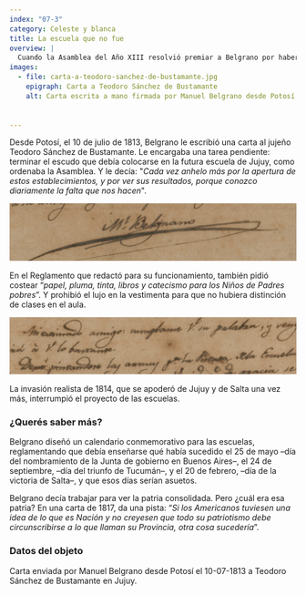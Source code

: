 ```yaml
---
index: "07-3"
category: Celeste y blanca
title: La escuela que no fue
overview: |
  Cuando la Asamblea del Año XIII resolvió premiar a Belgrano por haber comandado las victorias de Tucumán y Salta con cuarenta mil pesos en fincas del Estado, él pidió que se destinara esa suma a la creación de cuatro escuelas de primeras letras en las ciudades de Jujuy, Santiago del Estero, Tarija y Tucumán.
images:
  - file: carta-a-teodoro-sanchez-de-bustamante.jpg
    epigraph: Carta a Teodoro Sánchez de Bustamante
    alt: Carta escrita a mano firmada por Manuel Belgrano desde Potosí, el 10 de julio de 1813. En la base del papel se lee el destinatario, Teodoro Sánchez de Bustamante.


---
```



Desde Potosí, el 10 de julio de 1813, Belgrano le escribió una carta al jujeño Teodoro Sánchez de Bustamante. Le encargaba una tarea pendiente: terminar el escudo que debía colocarse en la futura escuela de Jujuy, como ordenaba la Asamblea. Y le decía:
"*Cada vez anhelo más por la apertura de estos establecimientos, y por ver sus resultados, porque conozco diariamente la falta que nos hacen*".

![](./eje07-3-a.jpg)

En el Reglamento que redactó para su funcionamiento, también pidió costear “*papel, pluma, tin­ta, libros y catecismo para los Niños de Padres pobres*”. Y prohibió el lujo en la vestimenta para que no hubiera distinción de clases en el aula.

![](./eje07-3-b.jpg)

La invasión realista de 1814, que se apoderó de Jujuy y de Salta una vez más, interrumpió el proyecto de las escuelas.

### ¿Querés saber más?

Belgrano diseñó un calendario conmemorativo para las escuelas, reglamentando que debía enseñarse qué había sucedido el 25 de mayo –día del nombramiento de la Junta de gobierno en Buenos Aires–, el 24 de septiembre, –día del triunfo de Tucumán–, y el 20 de febrero, –día de la victoria de Salta–, y que esos días serían asuetos.

Belgrano decía trabajar para ver la patria consolidada. Pero ¿cuál era esa patria? En una carta de 1817, da una pista:
“*Si los Americanos tuviesen una idea de lo que es Nación y no creyesen que todo su patriotismo debe circunscribirse a lo que llaman su Provincia, otra cosa sucedería*”.

###  Datos del objeto

Carta enviada por Manuel Belgrano desde Potosí el 10-07-1813 a Teodoro Sánchez de Bustamante en Jujuy.

